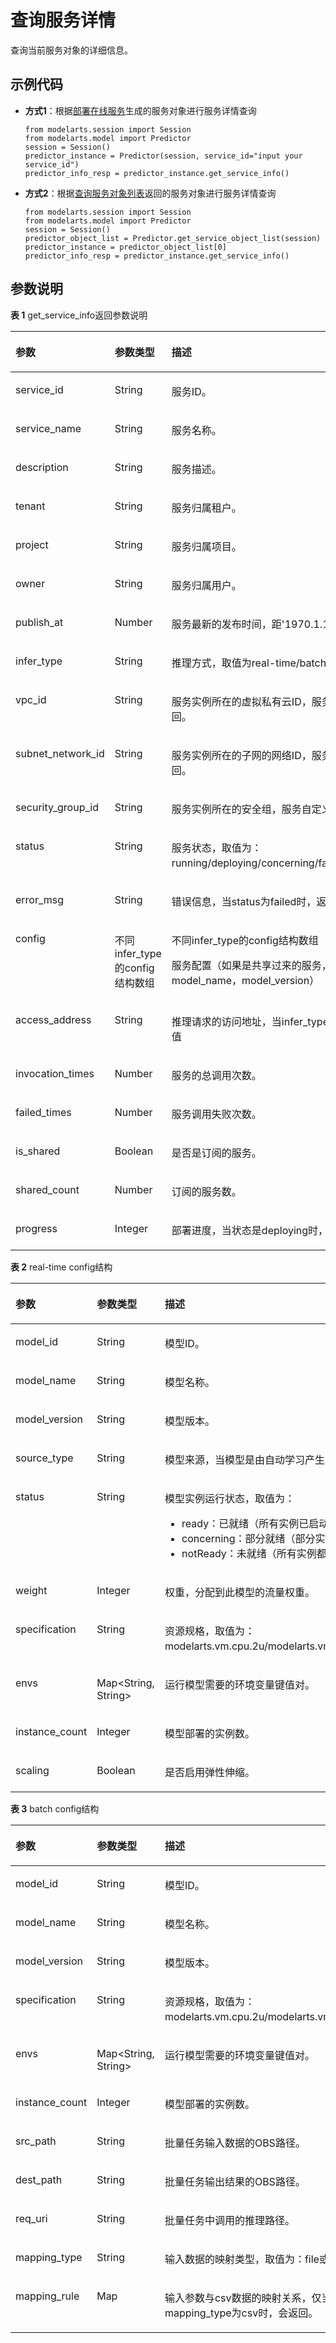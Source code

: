 # 查询服务详情<a name="modelarts_04_0203"></a>

查询当前服务对象的详细信息。

## 示例代码<a name="zh-cn_topic_0160619035_section59151611112217"></a>

-   **方式1**：根据[部署在线服务](部署在线服务.md)生成的服务对象进行服务详情查询

    ```
    from modelarts.session import Session
    from modelarts.model import Predictor
    session = Session()
    predictor_instance = Predictor(session, service_id="input your service_id")
    predictor_info_resp = predictor_instance.get_service_info()
    ```


-   **方式2**：根据[查询服务对象列表](查询服务对象列表.md)返回的服务对象进行服务详情查询

    ```
    from modelarts.session import Session
    from modelarts.model import Predictor
    session = Session()
    predictor_object_list = Predictor.get_service_object_list(session)
    predictor_instance = predictor_object_list[0]                
    predictor_info_resp = predictor_instance.get_service_info()
    ```


## 参数说明<a name="zh-cn_topic_0160619035_section13823930915"></a>

**表 1**  get\_service\_info返回参数说明

<a name="zh-cn_topic_0160619035_table434817450334"></a>
<table><thead align="left"><tr id="zh-cn_topic_0160619035_row835494583319"><th class="cellrowborder" valign="top" width="20.14%" id="mcps1.2.4.1.1"><p id="zh-cn_topic_0160619035_p19357124515338"><a name="zh-cn_topic_0160619035_p19357124515338"></a><a name="zh-cn_topic_0160619035_p19357124515338"></a>参数</p>
</th>
<th class="cellrowborder" valign="top" width="28.99%" id="mcps1.2.4.1.2"><p id="zh-cn_topic_0160619035_p9359134563313"><a name="zh-cn_topic_0160619035_p9359134563313"></a><a name="zh-cn_topic_0160619035_p9359134563313"></a>参数类型</p>
</th>
<th class="cellrowborder" valign="top" width="50.870000000000005%" id="mcps1.2.4.1.3"><p id="zh-cn_topic_0160619035_p163621945143310"><a name="zh-cn_topic_0160619035_p163621945143310"></a><a name="zh-cn_topic_0160619035_p163621945143310"></a>描述</p>
</th>
</tr>
</thead>
<tbody><tr id="zh-cn_topic_0160619035_row036414456339"><td class="cellrowborder" valign="top" width="20.14%" headers="mcps1.2.4.1.1 "><p id="zh-cn_topic_0160619035_p143671745133319"><a name="zh-cn_topic_0160619035_p143671745133319"></a><a name="zh-cn_topic_0160619035_p143671745133319"></a>service_id</p>
</td>
<td class="cellrowborder" valign="top" width="28.99%" headers="mcps1.2.4.1.2 "><p id="zh-cn_topic_0160619035_p1437118454332"><a name="zh-cn_topic_0160619035_p1437118454332"></a><a name="zh-cn_topic_0160619035_p1437118454332"></a>String</p>
</td>
<td class="cellrowborder" valign="top" width="50.870000000000005%" headers="mcps1.2.4.1.3 "><p id="zh-cn_topic_0160619035_p737417456336"><a name="zh-cn_topic_0160619035_p737417456336"></a><a name="zh-cn_topic_0160619035_p737417456336"></a>服务ID。</p>
</td>
</tr>
<tr id="zh-cn_topic_0160619035_row33751545193316"><td class="cellrowborder" valign="top" width="20.14%" headers="mcps1.2.4.1.1 "><p id="zh-cn_topic_0160619035_p6377174516332"><a name="zh-cn_topic_0160619035_p6377174516332"></a><a name="zh-cn_topic_0160619035_p6377174516332"></a>service_name</p>
</td>
<td class="cellrowborder" valign="top" width="28.99%" headers="mcps1.2.4.1.2 "><p id="zh-cn_topic_0160619035_p1138024518338"><a name="zh-cn_topic_0160619035_p1138024518338"></a><a name="zh-cn_topic_0160619035_p1138024518338"></a>String</p>
</td>
<td class="cellrowborder" valign="top" width="50.870000000000005%" headers="mcps1.2.4.1.3 "><p id="zh-cn_topic_0160619035_p438217454337"><a name="zh-cn_topic_0160619035_p438217454337"></a><a name="zh-cn_topic_0160619035_p438217454337"></a>服务名称。</p>
</td>
</tr>
<tr id="zh-cn_topic_0160619035_row4383124511333"><td class="cellrowborder" valign="top" width="20.14%" headers="mcps1.2.4.1.1 "><p id="zh-cn_topic_0160619035_p133861645183318"><a name="zh-cn_topic_0160619035_p133861645183318"></a><a name="zh-cn_topic_0160619035_p133861645183318"></a>description</p>
</td>
<td class="cellrowborder" valign="top" width="28.99%" headers="mcps1.2.4.1.2 "><p id="zh-cn_topic_0160619035_p1438914458335"><a name="zh-cn_topic_0160619035_p1438914458335"></a><a name="zh-cn_topic_0160619035_p1438914458335"></a>String</p>
</td>
<td class="cellrowborder" valign="top" width="50.870000000000005%" headers="mcps1.2.4.1.3 "><p id="zh-cn_topic_0160619035_p6391545153315"><a name="zh-cn_topic_0160619035_p6391545153315"></a><a name="zh-cn_topic_0160619035_p6391545153315"></a>服务描述。</p>
</td>
</tr>
<tr id="zh-cn_topic_0160619035_row767776226"><td class="cellrowborder" valign="top" width="20.14%" headers="mcps1.2.4.1.1 "><p id="zh-cn_topic_0160619035_p929103420305"><a name="zh-cn_topic_0160619035_p929103420305"></a><a name="zh-cn_topic_0160619035_p929103420305"></a>tenant</p>
</td>
<td class="cellrowborder" valign="top" width="28.99%" headers="mcps1.2.4.1.2 "><p id="zh-cn_topic_0160619035_p1332193410301"><a name="zh-cn_topic_0160619035_p1332193410301"></a><a name="zh-cn_topic_0160619035_p1332193410301"></a>String</p>
</td>
<td class="cellrowborder" valign="top" width="50.870000000000005%" headers="mcps1.2.4.1.3 "><p id="zh-cn_topic_0160619035_p183333416309"><a name="zh-cn_topic_0160619035_p183333416309"></a><a name="zh-cn_topic_0160619035_p183333416309"></a>服务归属租户。</p>
</td>
</tr>
<tr id="zh-cn_topic_0160619035_row1232531342215"><td class="cellrowborder" valign="top" width="20.14%" headers="mcps1.2.4.1.1 "><p id="zh-cn_topic_0160619035_p113610342306"><a name="zh-cn_topic_0160619035_p113610342306"></a><a name="zh-cn_topic_0160619035_p113610342306"></a>project</p>
</td>
<td class="cellrowborder" valign="top" width="28.99%" headers="mcps1.2.4.1.2 "><p id="zh-cn_topic_0160619035_p19381034203011"><a name="zh-cn_topic_0160619035_p19381034203011"></a><a name="zh-cn_topic_0160619035_p19381034203011"></a>String</p>
</td>
<td class="cellrowborder" valign="top" width="50.870000000000005%" headers="mcps1.2.4.1.3 "><p id="zh-cn_topic_0160619035_p4401334103010"><a name="zh-cn_topic_0160619035_p4401334103010"></a><a name="zh-cn_topic_0160619035_p4401334103010"></a>服务归属项目。</p>
</td>
</tr>
<tr id="zh-cn_topic_0160619035_row142111016229"><td class="cellrowborder" valign="top" width="20.14%" headers="mcps1.2.4.1.1 "><p id="zh-cn_topic_0160619035_p143134103012"><a name="zh-cn_topic_0160619035_p143134103012"></a><a name="zh-cn_topic_0160619035_p143134103012"></a>owner</p>
</td>
<td class="cellrowborder" valign="top" width="28.99%" headers="mcps1.2.4.1.2 "><p id="zh-cn_topic_0160619035_p1044133418301"><a name="zh-cn_topic_0160619035_p1044133418301"></a><a name="zh-cn_topic_0160619035_p1044133418301"></a>String</p>
</td>
<td class="cellrowborder" valign="top" width="50.870000000000005%" headers="mcps1.2.4.1.3 "><p id="zh-cn_topic_0160619035_p14461345308"><a name="zh-cn_topic_0160619035_p14461345308"></a><a name="zh-cn_topic_0160619035_p14461345308"></a>服务归属用户。</p>
</td>
</tr>
<tr id="zh-cn_topic_0160619035_row169481034172214"><td class="cellrowborder" valign="top" width="20.14%" headers="mcps1.2.4.1.1 "><p id="zh-cn_topic_0160619035_p994813345224"><a name="zh-cn_topic_0160619035_p994813345224"></a><a name="zh-cn_topic_0160619035_p994813345224"></a>publish_at</p>
</td>
<td class="cellrowborder" valign="top" width="28.99%" headers="mcps1.2.4.1.2 "><p id="zh-cn_topic_0160619035_p9949334182213"><a name="zh-cn_topic_0160619035_p9949334182213"></a><a name="zh-cn_topic_0160619035_p9949334182213"></a>Number</p>
</td>
<td class="cellrowborder" valign="top" width="50.870000000000005%" headers="mcps1.2.4.1.3 "><p id="zh-cn_topic_0160619035_p12256122494315"><a name="zh-cn_topic_0160619035_p12256122494315"></a><a name="zh-cn_topic_0160619035_p12256122494315"></a>服务最新的发布时间，距'1970.1.1 0:0:0 UTC'的毫秒数。</p>
</td>
</tr>
<tr id="zh-cn_topic_0160619035_row9392645113310"><td class="cellrowborder" valign="top" width="20.14%" headers="mcps1.2.4.1.1 "><p id="zh-cn_topic_0160619035_p1239594510339"><a name="zh-cn_topic_0160619035_p1239594510339"></a><a name="zh-cn_topic_0160619035_p1239594510339"></a>infer_type</p>
</td>
<td class="cellrowborder" valign="top" width="28.99%" headers="mcps1.2.4.1.2 "><p id="zh-cn_topic_0160619035_p1397245163319"><a name="zh-cn_topic_0160619035_p1397245163319"></a><a name="zh-cn_topic_0160619035_p1397245163319"></a>String</p>
</td>
<td class="cellrowborder" valign="top" width="50.870000000000005%" headers="mcps1.2.4.1.3 "><p id="zh-cn_topic_0160619035_p0399445163319"><a name="zh-cn_topic_0160619035_p0399445163319"></a><a name="zh-cn_topic_0160619035_p0399445163319"></a>推理方式，取值为real-time/batch/edge。</p>
</td>
</tr>
<tr id="zh-cn_topic_0160619035_row719071514253"><td class="cellrowborder" valign="top" width="20.14%" headers="mcps1.2.4.1.1 "><p id="zh-cn_topic_0160619035_p11741257112216"><a name="zh-cn_topic_0160619035_p11741257112216"></a><a name="zh-cn_topic_0160619035_p11741257112216"></a>vpc_id</p>
</td>
<td class="cellrowborder" valign="top" width="28.99%" headers="mcps1.2.4.1.2 "><p id="zh-cn_topic_0160619035_p9741357142212"><a name="zh-cn_topic_0160619035_p9741357142212"></a><a name="zh-cn_topic_0160619035_p9741357142212"></a>String</p>
</td>
<td class="cellrowborder" valign="top" width="50.870000000000005%" headers="mcps1.2.4.1.3 "><p id="zh-cn_topic_0160619035_p147411757172219"><a name="zh-cn_topic_0160619035_p147411757172219"></a><a name="zh-cn_topic_0160619035_p147411757172219"></a>服务实例所在的虚拟私有云ID，服务自定义网络配置时返回。</p>
</td>
</tr>
<tr id="zh-cn_topic_0160619035_row795361810259"><td class="cellrowborder" valign="top" width="20.14%" headers="mcps1.2.4.1.1 "><p id="zh-cn_topic_0160619035_p190688132319"><a name="zh-cn_topic_0160619035_p190688132319"></a><a name="zh-cn_topic_0160619035_p190688132319"></a>subnet_network_id</p>
</td>
<td class="cellrowborder" valign="top" width="28.99%" headers="mcps1.2.4.1.2 "><p id="zh-cn_topic_0160619035_p89061832315"><a name="zh-cn_topic_0160619035_p89061832315"></a><a name="zh-cn_topic_0160619035_p89061832315"></a>String</p>
</td>
<td class="cellrowborder" valign="top" width="50.870000000000005%" headers="mcps1.2.4.1.3 "><p id="zh-cn_topic_0160619035_p149066832312"><a name="zh-cn_topic_0160619035_p149066832312"></a><a name="zh-cn_topic_0160619035_p149066832312"></a>服务实例所在的子网的网络ID，服务自定义网络配置时返回。</p>
</td>
</tr>
<tr id="zh-cn_topic_0160619035_row17847422192516"><td class="cellrowborder" valign="top" width="20.14%" headers="mcps1.2.4.1.1 "><p id="zh-cn_topic_0160619035_p76632015162319"><a name="zh-cn_topic_0160619035_p76632015162319"></a><a name="zh-cn_topic_0160619035_p76632015162319"></a>security_group_id</p>
</td>
<td class="cellrowborder" valign="top" width="28.99%" headers="mcps1.2.4.1.2 "><p id="zh-cn_topic_0160619035_p19663131532314"><a name="zh-cn_topic_0160619035_p19663131532314"></a><a name="zh-cn_topic_0160619035_p19663131532314"></a>String</p>
</td>
<td class="cellrowborder" valign="top" width="50.870000000000005%" headers="mcps1.2.4.1.3 "><p id="zh-cn_topic_0160619035_p18663915172311"><a name="zh-cn_topic_0160619035_p18663915172311"></a><a name="zh-cn_topic_0160619035_p18663915172311"></a>服务实例所在的安全组，服务自定义网络配置时返回。</p>
</td>
</tr>
<tr id="zh-cn_topic_0160619035_row4401114519336"><td class="cellrowborder" valign="top" width="20.14%" headers="mcps1.2.4.1.1 "><p id="zh-cn_topic_0160619035_p1940317459339"><a name="zh-cn_topic_0160619035_p1940317459339"></a><a name="zh-cn_topic_0160619035_p1940317459339"></a>status</p>
</td>
<td class="cellrowborder" valign="top" width="28.99%" headers="mcps1.2.4.1.2 "><p id="zh-cn_topic_0160619035_p18405204553316"><a name="zh-cn_topic_0160619035_p18405204553316"></a><a name="zh-cn_topic_0160619035_p18405204553316"></a>String</p>
</td>
<td class="cellrowborder" valign="top" width="50.870000000000005%" headers="mcps1.2.4.1.3 "><p id="zh-cn_topic_0160619035_p104081145133310"><a name="zh-cn_topic_0160619035_p104081145133310"></a><a name="zh-cn_topic_0160619035_p104081145133310"></a>服务状态，取值为：running/deploying/concerning/failed/stopped/finished。</p>
</td>
</tr>
<tr id="zh-cn_topic_0160619035_row94091045163310"><td class="cellrowborder" valign="top" width="20.14%" headers="mcps1.2.4.1.1 "><p id="zh-cn_topic_0160619035_p4411745163311"><a name="zh-cn_topic_0160619035_p4411745163311"></a><a name="zh-cn_topic_0160619035_p4411745163311"></a>error_msg</p>
</td>
<td class="cellrowborder" valign="top" width="28.99%" headers="mcps1.2.4.1.2 "><p id="zh-cn_topic_0160619035_p164147456335"><a name="zh-cn_topic_0160619035_p164147456335"></a><a name="zh-cn_topic_0160619035_p164147456335"></a>String</p>
</td>
<td class="cellrowborder" valign="top" width="50.870000000000005%" headers="mcps1.2.4.1.3 "><p id="zh-cn_topic_0160619035_p841764515334"><a name="zh-cn_topic_0160619035_p841764515334"></a><a name="zh-cn_topic_0160619035_p841764515334"></a>错误信息，当status为failed时，返回注明部署失败原因。</p>
</td>
</tr>
<tr id="zh-cn_topic_0160619035_row13418945193313"><td class="cellrowborder" valign="top" width="20.14%" headers="mcps1.2.4.1.1 "><p id="zh-cn_topic_0160619035_p11420134513333"><a name="zh-cn_topic_0160619035_p11420134513333"></a><a name="zh-cn_topic_0160619035_p11420134513333"></a>config</p>
</td>
<td class="cellrowborder" valign="top" width="28.99%" headers="mcps1.2.4.1.2 "><p id="zh-cn_topic_0160619035_p842315451332"><a name="zh-cn_topic_0160619035_p842315451332"></a><a name="zh-cn_topic_0160619035_p842315451332"></a>不同infer_type的config结构数组</p>
</td>
<td class="cellrowborder" valign="top" width="50.870000000000005%" headers="mcps1.2.4.1.3 "><p id="zh-cn_topic_0160619035_p3810945586"><a name="zh-cn_topic_0160619035_p3810945586"></a><a name="zh-cn_topic_0160619035_p3810945586"></a>不同infer_type的config结构数组</p>
<p id="zh-cn_topic_0160619035_p158104453810"><a name="zh-cn_topic_0160619035_p158104453810"></a><a name="zh-cn_topic_0160619035_p158104453810"></a>服务配置（如果是共享过来的服务，只返回model_id ，model_name，model_version）</p>
</td>
</tr>
<tr id="zh-cn_topic_0160619035_row2439124518337"><td class="cellrowborder" valign="top" width="20.14%" headers="mcps1.2.4.1.1 "><p id="zh-cn_topic_0160619035_p54421845173317"><a name="zh-cn_topic_0160619035_p54421845173317"></a><a name="zh-cn_topic_0160619035_p54421845173317"></a>access_address</p>
</td>
<td class="cellrowborder" valign="top" width="28.99%" headers="mcps1.2.4.1.2 "><p id="zh-cn_topic_0160619035_p8445245113311"><a name="zh-cn_topic_0160619035_p8445245113311"></a><a name="zh-cn_topic_0160619035_p8445245113311"></a>String</p>
</td>
<td class="cellrowborder" valign="top" width="50.870000000000005%" headers="mcps1.2.4.1.3 "><p id="zh-cn_topic_0160619035_p119111259786"><a name="zh-cn_topic_0160619035_p119111259786"></a><a name="zh-cn_topic_0160619035_p119111259786"></a>推理请求的访问地址，当infer_type为real-time时会返回此值</p>
</td>
</tr>
<tr id="zh-cn_topic_0160619035_row091168122714"><td class="cellrowborder" valign="top" width="20.14%" headers="mcps1.2.4.1.1 "><p id="zh-cn_topic_0160619035_p18698348300"><a name="zh-cn_topic_0160619035_p18698348300"></a><a name="zh-cn_topic_0160619035_p18698348300"></a>invocation_times</p>
</td>
<td class="cellrowborder" valign="top" width="28.99%" headers="mcps1.2.4.1.2 "><p id="zh-cn_topic_0160619035_p571113413013"><a name="zh-cn_topic_0160619035_p571113413013"></a><a name="zh-cn_topic_0160619035_p571113413013"></a>Number</p>
</td>
<td class="cellrowborder" valign="top" width="50.870000000000005%" headers="mcps1.2.4.1.3 "><p id="zh-cn_topic_0160619035_p137273483019"><a name="zh-cn_topic_0160619035_p137273483019"></a><a name="zh-cn_topic_0160619035_p137273483019"></a>服务的总调用次数。</p>
</td>
</tr>
<tr id="zh-cn_topic_0160619035_row9572160172720"><td class="cellrowborder" valign="top" width="20.14%" headers="mcps1.2.4.1.1 "><p id="zh-cn_topic_0160619035_p8758347302"><a name="zh-cn_topic_0160619035_p8758347302"></a><a name="zh-cn_topic_0160619035_p8758347302"></a>failed_times</p>
</td>
<td class="cellrowborder" valign="top" width="28.99%" headers="mcps1.2.4.1.2 "><p id="zh-cn_topic_0160619035_p16773346305"><a name="zh-cn_topic_0160619035_p16773346305"></a><a name="zh-cn_topic_0160619035_p16773346305"></a>Number</p>
</td>
<td class="cellrowborder" valign="top" width="50.870000000000005%" headers="mcps1.2.4.1.3 "><p id="zh-cn_topic_0160619035_p12801034203020"><a name="zh-cn_topic_0160619035_p12801034203020"></a><a name="zh-cn_topic_0160619035_p12801034203020"></a>服务调用失败次数。</p>
</td>
</tr>
<tr id="zh-cn_topic_0160619035_row1072376192715"><td class="cellrowborder" valign="top" width="20.14%" headers="mcps1.2.4.1.1 "><p id="zh-cn_topic_0160619035_p1888165042014"><a name="zh-cn_topic_0160619035_p1888165042014"></a><a name="zh-cn_topic_0160619035_p1888165042014"></a>is_shared</p>
</td>
<td class="cellrowborder" valign="top" width="28.99%" headers="mcps1.2.4.1.2 "><p id="zh-cn_topic_0160619035_p10881205011204"><a name="zh-cn_topic_0160619035_p10881205011204"></a><a name="zh-cn_topic_0160619035_p10881205011204"></a>Boolean</p>
</td>
<td class="cellrowborder" valign="top" width="50.870000000000005%" headers="mcps1.2.4.1.3 "><p id="zh-cn_topic_0160619035_p1743291472112"><a name="zh-cn_topic_0160619035_p1743291472112"></a><a name="zh-cn_topic_0160619035_p1743291472112"></a>是否是订阅的服务。</p>
</td>
</tr>
<tr id="zh-cn_topic_0160619035_row1178513352717"><td class="cellrowborder" valign="top" width="20.14%" headers="mcps1.2.4.1.1 "><p id="zh-cn_topic_0160619035_p282710543205"><a name="zh-cn_topic_0160619035_p282710543205"></a><a name="zh-cn_topic_0160619035_p282710543205"></a>shared_count</p>
</td>
<td class="cellrowborder" valign="top" width="28.99%" headers="mcps1.2.4.1.2 "><p id="zh-cn_topic_0160619035_p7827105416208"><a name="zh-cn_topic_0160619035_p7827105416208"></a><a name="zh-cn_topic_0160619035_p7827105416208"></a>Number</p>
</td>
<td class="cellrowborder" valign="top" width="50.870000000000005%" headers="mcps1.2.4.1.3 "><p id="zh-cn_topic_0160619035_p882795422014"><a name="zh-cn_topic_0160619035_p882795422014"></a><a name="zh-cn_topic_0160619035_p882795422014"></a>订阅的服务数。</p>
</td>
</tr>
<tr id="zh-cn_topic_0160619035_row03262234213"><td class="cellrowborder" valign="top" width="20.14%" headers="mcps1.2.4.1.1 "><p id="zh-cn_topic_0160619035_p25586416911"><a name="zh-cn_topic_0160619035_p25586416911"></a><a name="zh-cn_topic_0160619035_p25586416911"></a>progress</p>
</td>
<td class="cellrowborder" valign="top" width="28.99%" headers="mcps1.2.4.1.2 "><p id="zh-cn_topic_0160619035_p17558141894"><a name="zh-cn_topic_0160619035_p17558141894"></a><a name="zh-cn_topic_0160619035_p17558141894"></a>Integer</p>
</td>
<td class="cellrowborder" valign="top" width="50.870000000000005%" headers="mcps1.2.4.1.3 "><p id="zh-cn_topic_0160619035_p1255811410911"><a name="zh-cn_topic_0160619035_p1255811410911"></a><a name="zh-cn_topic_0160619035_p1255811410911"></a>部署进度，当状态是deploying时，返回。</p>
</td>
</tr>
</tbody>
</table>

**表 2**  real-time config结构

<a name="zh-cn_topic_0160619035_table313755517348"></a>
<table><thead align="left"><tr id="zh-cn_topic_0160619035_row6144145523420"><th class="cellrowborder" valign="top" width="19.59405940594059%" id="mcps1.2.4.1.1"><p id="zh-cn_topic_0160619035_p914710554347"><a name="zh-cn_topic_0160619035_p914710554347"></a><a name="zh-cn_topic_0160619035_p914710554347"></a>参数</p>
</th>
<th class="cellrowborder" valign="top" width="22.772277227722775%" id="mcps1.2.4.1.2"><p id="zh-cn_topic_0160619035_p1215075553415"><a name="zh-cn_topic_0160619035_p1215075553415"></a><a name="zh-cn_topic_0160619035_p1215075553415"></a>参数类型</p>
</th>
<th class="cellrowborder" valign="top" width="57.63366336633663%" id="mcps1.2.4.1.3"><p id="zh-cn_topic_0160619035_p12153175583414"><a name="zh-cn_topic_0160619035_p12153175583414"></a><a name="zh-cn_topic_0160619035_p12153175583414"></a>描述</p>
</th>
</tr>
</thead>
<tbody><tr id="zh-cn_topic_0160619035_row4155125512348"><td class="cellrowborder" valign="top" width="19.59405940594059%" headers="mcps1.2.4.1.1 "><p id="zh-cn_topic_0160619035_p171582558343"><a name="zh-cn_topic_0160619035_p171582558343"></a><a name="zh-cn_topic_0160619035_p171582558343"></a>model_id</p>
</td>
<td class="cellrowborder" valign="top" width="22.772277227722775%" headers="mcps1.2.4.1.2 "><p id="zh-cn_topic_0160619035_p11160105518346"><a name="zh-cn_topic_0160619035_p11160105518346"></a><a name="zh-cn_topic_0160619035_p11160105518346"></a>String</p>
</td>
<td class="cellrowborder" valign="top" width="57.63366336633663%" headers="mcps1.2.4.1.3 "><p id="zh-cn_topic_0160619035_p1916235515344"><a name="zh-cn_topic_0160619035_p1916235515344"></a><a name="zh-cn_topic_0160619035_p1916235515344"></a>模型ID。</p>
</td>
</tr>
<tr id="zh-cn_topic_0160619035_row71646552340"><td class="cellrowborder" valign="top" width="19.59405940594059%" headers="mcps1.2.4.1.1 "><p id="zh-cn_topic_0160619035_p181661955183411"><a name="zh-cn_topic_0160619035_p181661955183411"></a><a name="zh-cn_topic_0160619035_p181661955183411"></a>model_name</p>
</td>
<td class="cellrowborder" valign="top" width="22.772277227722775%" headers="mcps1.2.4.1.2 "><p id="zh-cn_topic_0160619035_p7169855163417"><a name="zh-cn_topic_0160619035_p7169855163417"></a><a name="zh-cn_topic_0160619035_p7169855163417"></a>String</p>
</td>
<td class="cellrowborder" valign="top" width="57.63366336633663%" headers="mcps1.2.4.1.3 "><p id="zh-cn_topic_0160619035_p15171145563413"><a name="zh-cn_topic_0160619035_p15171145563413"></a><a name="zh-cn_topic_0160619035_p15171145563413"></a>模型名称。</p>
</td>
</tr>
<tr id="zh-cn_topic_0160619035_row171726559343"><td class="cellrowborder" valign="top" width="19.59405940594059%" headers="mcps1.2.4.1.1 "><p id="zh-cn_topic_0160619035_p1817465512347"><a name="zh-cn_topic_0160619035_p1817465512347"></a><a name="zh-cn_topic_0160619035_p1817465512347"></a>model_version</p>
</td>
<td class="cellrowborder" valign="top" width="22.772277227722775%" headers="mcps1.2.4.1.2 "><p id="zh-cn_topic_0160619035_p16177145512345"><a name="zh-cn_topic_0160619035_p16177145512345"></a><a name="zh-cn_topic_0160619035_p16177145512345"></a>String</p>
</td>
<td class="cellrowborder" valign="top" width="57.63366336633663%" headers="mcps1.2.4.1.3 "><p id="zh-cn_topic_0160619035_p2179155193410"><a name="zh-cn_topic_0160619035_p2179155193410"></a><a name="zh-cn_topic_0160619035_p2179155193410"></a>模型版本。</p>
</td>
</tr>
<tr id="zh-cn_topic_0160619035_row692515406279"><td class="cellrowborder" valign="top" width="19.59405940594059%" headers="mcps1.2.4.1.1 "><p id="zh-cn_topic_0160619035_p11925640152715"><a name="zh-cn_topic_0160619035_p11925640152715"></a><a name="zh-cn_topic_0160619035_p11925640152715"></a>source_type</p>
</td>
<td class="cellrowborder" valign="top" width="22.772277227722775%" headers="mcps1.2.4.1.2 "><p id="zh-cn_topic_0160619035_p11925144011273"><a name="zh-cn_topic_0160619035_p11925144011273"></a><a name="zh-cn_topic_0160619035_p11925144011273"></a>String</p>
</td>
<td class="cellrowborder" valign="top" width="57.63366336633663%" headers="mcps1.2.4.1.3 "><p id="zh-cn_topic_0160619035_p592584013276"><a name="zh-cn_topic_0160619035_p592584013276"></a><a name="zh-cn_topic_0160619035_p592584013276"></a>模型来源，当模型是由自动学习产生时，返回此字段，取值为：auto。</p>
</td>
</tr>
<tr id="zh-cn_topic_0160619035_row116519432212"><td class="cellrowborder" valign="top" width="19.59405940594059%" headers="mcps1.2.4.1.1 "><p id="zh-cn_topic_0160619035_p4661143142118"><a name="zh-cn_topic_0160619035_p4661143142118"></a><a name="zh-cn_topic_0160619035_p4661143142118"></a>status</p>
</td>
<td class="cellrowborder" valign="top" width="22.772277227722775%" headers="mcps1.2.4.1.2 "><p id="zh-cn_topic_0160619035_p1966154382119"><a name="zh-cn_topic_0160619035_p1966154382119"></a><a name="zh-cn_topic_0160619035_p1966154382119"></a>String</p>
</td>
<td class="cellrowborder" valign="top" width="57.63366336633663%" headers="mcps1.2.4.1.3 "><p id="p6964101714419"><a name="p6964101714419"></a><a name="p6964101714419"></a>模型实例运行状态，取值为：</p>
<a name="ul540242034117"></a><a name="ul540242034117"></a><ul id="ul540242034117"><li>ready：已就绪（所有实例已启动）</li><li>concerning：部分就绪（部分实例已启动、部分实例未启动）</li><li>notReady：未就绪（所有实例都没启动）</li></ul>
</td>
</tr>
<tr id="zh-cn_topic_0160619035_row171802055123412"><td class="cellrowborder" valign="top" width="19.59405940594059%" headers="mcps1.2.4.1.1 "><p id="zh-cn_topic_0160619035_p1818315514347"><a name="zh-cn_topic_0160619035_p1818315514347"></a><a name="zh-cn_topic_0160619035_p1818315514347"></a>weight</p>
</td>
<td class="cellrowborder" valign="top" width="22.772277227722775%" headers="mcps1.2.4.1.2 "><p id="zh-cn_topic_0160619035_p41851455163410"><a name="zh-cn_topic_0160619035_p41851455163410"></a><a name="zh-cn_topic_0160619035_p41851455163410"></a>Integer</p>
</td>
<td class="cellrowborder" valign="top" width="57.63366336633663%" headers="mcps1.2.4.1.3 "><p id="zh-cn_topic_0160619035_p1187195573410"><a name="zh-cn_topic_0160619035_p1187195573410"></a><a name="zh-cn_topic_0160619035_p1187195573410"></a>权重，分配到此模型的流量权重。</p>
</td>
</tr>
<tr id="zh-cn_topic_0160619035_row109001018122313"><td class="cellrowborder" valign="top" width="19.59405940594059%" headers="mcps1.2.4.1.1 "><p id="zh-cn_topic_0160619035_p1550112612239"><a name="zh-cn_topic_0160619035_p1550112612239"></a><a name="zh-cn_topic_0160619035_p1550112612239"></a>specification</p>
</td>
<td class="cellrowborder" valign="top" width="22.772277227722775%" headers="mcps1.2.4.1.2 "><p id="zh-cn_topic_0160619035_p155097263236"><a name="zh-cn_topic_0160619035_p155097263236"></a><a name="zh-cn_topic_0160619035_p155097263236"></a>String</p>
</td>
<td class="cellrowborder" valign="top" width="57.63366336633663%" headers="mcps1.2.4.1.3 "><p id="zh-cn_topic_0160619035_p750952619238"><a name="zh-cn_topic_0160619035_p750952619238"></a><a name="zh-cn_topic_0160619035_p750952619238"></a>资源规格，取值为：modelarts.vm.cpu.2u/modelarts.vm.gpu.p4/modelarts.vm.ai1.a310。</p>
</td>
</tr>
<tr id="zh-cn_topic_0160619035_row1188755153415"><td class="cellrowborder" valign="top" width="19.59405940594059%" headers="mcps1.2.4.1.1 "><p id="zh-cn_topic_0160619035_p16191165514343"><a name="zh-cn_topic_0160619035_p16191165514343"></a><a name="zh-cn_topic_0160619035_p16191165514343"></a>envs</p>
</td>
<td class="cellrowborder" valign="top" width="22.772277227722775%" headers="mcps1.2.4.1.2 "><p id="zh-cn_topic_0160619035_p51941855183419"><a name="zh-cn_topic_0160619035_p51941855183419"></a><a name="zh-cn_topic_0160619035_p51941855183419"></a>Map&lt;String, String&gt;</p>
</td>
<td class="cellrowborder" valign="top" width="57.63366336633663%" headers="mcps1.2.4.1.3 "><p id="zh-cn_topic_0160619035_p1319675510345"><a name="zh-cn_topic_0160619035_p1319675510345"></a><a name="zh-cn_topic_0160619035_p1319675510345"></a>运行模型需要的环境变量键值对。</p>
</td>
</tr>
<tr id="zh-cn_topic_0160619035_row1519735513343"><td class="cellrowborder" valign="top" width="19.59405940594059%" headers="mcps1.2.4.1.1 "><p id="zh-cn_topic_0160619035_p7200455193418"><a name="zh-cn_topic_0160619035_p7200455193418"></a><a name="zh-cn_topic_0160619035_p7200455193418"></a>instance_count</p>
</td>
<td class="cellrowborder" valign="top" width="22.772277227722775%" headers="mcps1.2.4.1.2 "><p id="zh-cn_topic_0160619035_p4202255103410"><a name="zh-cn_topic_0160619035_p4202255103410"></a><a name="zh-cn_topic_0160619035_p4202255103410"></a>Integer</p>
</td>
<td class="cellrowborder" valign="top" width="57.63366336633663%" headers="mcps1.2.4.1.3 "><p id="zh-cn_topic_0160619035_p1420416556347"><a name="zh-cn_topic_0160619035_p1420416556347"></a><a name="zh-cn_topic_0160619035_p1420416556347"></a>模型部署的实例数。</p>
</td>
</tr>
<tr id="zh-cn_topic_0160619035_row520545517347"><td class="cellrowborder" valign="top" width="19.59405940594059%" headers="mcps1.2.4.1.1 "><p id="zh-cn_topic_0160619035_p1420818558341"><a name="zh-cn_topic_0160619035_p1420818558341"></a><a name="zh-cn_topic_0160619035_p1420818558341"></a>scaling</p>
</td>
<td class="cellrowborder" valign="top" width="22.772277227722775%" headers="mcps1.2.4.1.2 "><p id="zh-cn_topic_0160619035_p12210195563418"><a name="zh-cn_topic_0160619035_p12210195563418"></a><a name="zh-cn_topic_0160619035_p12210195563418"></a>Boolean</p>
</td>
<td class="cellrowborder" valign="top" width="57.63366336633663%" headers="mcps1.2.4.1.3 "><p id="zh-cn_topic_0160619035_p2212185593420"><a name="zh-cn_topic_0160619035_p2212185593420"></a><a name="zh-cn_topic_0160619035_p2212185593420"></a>是否启用弹性伸缩。</p>
</td>
</tr>
</tbody>
</table>

**表 3**  batch config结构

<a name="zh-cn_topic_0160619035_table14519552151511"></a>
<table><thead align="left"><tr id="zh-cn_topic_0160619035_row125271952201519"><th class="cellrowborder" valign="top" width="19.59405940594059%" id="mcps1.2.4.1.1"><p id="zh-cn_topic_0160619035_p8527652201512"><a name="zh-cn_topic_0160619035_p8527652201512"></a><a name="zh-cn_topic_0160619035_p8527652201512"></a>参数</p>
</th>
<th class="cellrowborder" valign="top" width="28.81188118811881%" id="mcps1.2.4.1.2"><p id="zh-cn_topic_0160619035_p1534125216153"><a name="zh-cn_topic_0160619035_p1534125216153"></a><a name="zh-cn_topic_0160619035_p1534125216153"></a>参数类型</p>
</th>
<th class="cellrowborder" valign="top" width="51.5940594059406%" id="mcps1.2.4.1.3"><p id="zh-cn_topic_0160619035_p15534195210153"><a name="zh-cn_topic_0160619035_p15534195210153"></a><a name="zh-cn_topic_0160619035_p15534195210153"></a>描述</p>
</th>
</tr>
</thead>
<tbody><tr id="zh-cn_topic_0160619035_row1534652181519"><td class="cellrowborder" valign="top" width="19.59405940594059%" headers="mcps1.2.4.1.1 "><p id="zh-cn_topic_0160619035_p135416521154"><a name="zh-cn_topic_0160619035_p135416521154"></a><a name="zh-cn_topic_0160619035_p135416521154"></a>model_id</p>
</td>
<td class="cellrowborder" valign="top" width="28.81188118811881%" headers="mcps1.2.4.1.2 "><p id="zh-cn_topic_0160619035_p115411052121519"><a name="zh-cn_topic_0160619035_p115411052121519"></a><a name="zh-cn_topic_0160619035_p115411052121519"></a>String</p>
</td>
<td class="cellrowborder" valign="top" width="51.5940594059406%" headers="mcps1.2.4.1.3 "><p id="zh-cn_topic_0160619035_p1541155201517"><a name="zh-cn_topic_0160619035_p1541155201517"></a><a name="zh-cn_topic_0160619035_p1541155201517"></a>模型ID。</p>
</td>
</tr>
<tr id="zh-cn_topic_0160619035_row1550552161515"><td class="cellrowborder" valign="top" width="19.59405940594059%" headers="mcps1.2.4.1.1 "><p id="zh-cn_topic_0160619035_p8550155231513"><a name="zh-cn_topic_0160619035_p8550155231513"></a><a name="zh-cn_topic_0160619035_p8550155231513"></a>model_name</p>
</td>
<td class="cellrowborder" valign="top" width="28.81188118811881%" headers="mcps1.2.4.1.2 "><p id="zh-cn_topic_0160619035_p555015523158"><a name="zh-cn_topic_0160619035_p555015523158"></a><a name="zh-cn_topic_0160619035_p555015523158"></a>String</p>
</td>
<td class="cellrowborder" valign="top" width="51.5940594059406%" headers="mcps1.2.4.1.3 "><p id="zh-cn_topic_0160619035_p755055291520"><a name="zh-cn_topic_0160619035_p755055291520"></a><a name="zh-cn_topic_0160619035_p755055291520"></a>模型名称。</p>
</td>
</tr>
<tr id="zh-cn_topic_0160619035_row10558115211153"><td class="cellrowborder" valign="top" width="19.59405940594059%" headers="mcps1.2.4.1.1 "><p id="zh-cn_topic_0160619035_p1555812528159"><a name="zh-cn_topic_0160619035_p1555812528159"></a><a name="zh-cn_topic_0160619035_p1555812528159"></a>model_version</p>
</td>
<td class="cellrowborder" valign="top" width="28.81188118811881%" headers="mcps1.2.4.1.2 "><p id="zh-cn_topic_0160619035_p255815291516"><a name="zh-cn_topic_0160619035_p255815291516"></a><a name="zh-cn_topic_0160619035_p255815291516"></a>String</p>
</td>
<td class="cellrowborder" valign="top" width="51.5940594059406%" headers="mcps1.2.4.1.3 "><p id="zh-cn_topic_0160619035_p185651152191516"><a name="zh-cn_topic_0160619035_p185651152191516"></a><a name="zh-cn_topic_0160619035_p185651152191516"></a>模型版本。</p>
</td>
</tr>
<tr id="zh-cn_topic_0160619035_row17565115217152"><td class="cellrowborder" valign="top" width="19.59405940594059%" headers="mcps1.2.4.1.1 "><p id="zh-cn_topic_0160619035_p10451132332118"><a name="zh-cn_topic_0160619035_p10451132332118"></a><a name="zh-cn_topic_0160619035_p10451132332118"></a>specification</p>
</td>
<td class="cellrowborder" valign="top" width="28.81188118811881%" headers="mcps1.2.4.1.2 "><p id="zh-cn_topic_0160619035_p2045132312215"><a name="zh-cn_topic_0160619035_p2045132312215"></a><a name="zh-cn_topic_0160619035_p2045132312215"></a>String</p>
</td>
<td class="cellrowborder" valign="top" width="51.5940594059406%" headers="mcps1.2.4.1.3 "><p id="zh-cn_topic_0160619035_p4451182332112"><a name="zh-cn_topic_0160619035_p4451182332112"></a><a name="zh-cn_topic_0160619035_p4451182332112"></a>资源规格，取值为：modelarts.vm.cpu.2u/modelarts.vm.gpu.p4。</p>
</td>
</tr>
<tr id="zh-cn_topic_0160619035_row65721652161510"><td class="cellrowborder" valign="top" width="19.59405940594059%" headers="mcps1.2.4.1.1 "><p id="zh-cn_topic_0160619035_p1457213524153"><a name="zh-cn_topic_0160619035_p1457213524153"></a><a name="zh-cn_topic_0160619035_p1457213524153"></a>envs</p>
</td>
<td class="cellrowborder" valign="top" width="28.81188118811881%" headers="mcps1.2.4.1.2 "><p id="zh-cn_topic_0160619035_p12581195261518"><a name="zh-cn_topic_0160619035_p12581195261518"></a><a name="zh-cn_topic_0160619035_p12581195261518"></a>Map&lt;String, String&gt;</p>
</td>
<td class="cellrowborder" valign="top" width="51.5940594059406%" headers="mcps1.2.4.1.3 "><p id="zh-cn_topic_0160619035_p11581125211151"><a name="zh-cn_topic_0160619035_p11581125211151"></a><a name="zh-cn_topic_0160619035_p11581125211151"></a>运行模型需要的环境变量键值对。</p>
</td>
</tr>
<tr id="zh-cn_topic_0160619035_row4581105281512"><td class="cellrowborder" valign="top" width="19.59405940594059%" headers="mcps1.2.4.1.1 "><p id="zh-cn_topic_0160619035_p20589752191512"><a name="zh-cn_topic_0160619035_p20589752191512"></a><a name="zh-cn_topic_0160619035_p20589752191512"></a>instance_count</p>
</td>
<td class="cellrowborder" valign="top" width="28.81188118811881%" headers="mcps1.2.4.1.2 "><p id="zh-cn_topic_0160619035_p1358985271518"><a name="zh-cn_topic_0160619035_p1358985271518"></a><a name="zh-cn_topic_0160619035_p1358985271518"></a>Integer</p>
</td>
<td class="cellrowborder" valign="top" width="51.5940594059406%" headers="mcps1.2.4.1.3 "><p id="zh-cn_topic_0160619035_p25891752131511"><a name="zh-cn_topic_0160619035_p25891752131511"></a><a name="zh-cn_topic_0160619035_p25891752131511"></a>模型部署的实例数。</p>
</td>
</tr>
<tr id="zh-cn_topic_0160619035_row158945271510"><td class="cellrowborder" valign="top" width="19.59405940594059%" headers="mcps1.2.4.1.1 "><p id="zh-cn_topic_0160619035_p1459705212153"><a name="zh-cn_topic_0160619035_p1459705212153"></a><a name="zh-cn_topic_0160619035_p1459705212153"></a>src_path</p>
</td>
<td class="cellrowborder" valign="top" width="28.81188118811881%" headers="mcps1.2.4.1.2 "><p id="zh-cn_topic_0160619035_p1597165221513"><a name="zh-cn_topic_0160619035_p1597165221513"></a><a name="zh-cn_topic_0160619035_p1597165221513"></a>String</p>
</td>
<td class="cellrowborder" valign="top" width="51.5940594059406%" headers="mcps1.2.4.1.3 "><p id="zh-cn_topic_0160619035_p66041352191515"><a name="zh-cn_topic_0160619035_p66041352191515"></a><a name="zh-cn_topic_0160619035_p66041352191515"></a>批量任务输入数据的OBS路径。</p>
</td>
</tr>
<tr id="zh-cn_topic_0160619035_row1343422910248"><td class="cellrowborder" valign="top" width="19.59405940594059%" headers="mcps1.2.4.1.1 "><p id="zh-cn_topic_0160619035_p2434102992413"><a name="zh-cn_topic_0160619035_p2434102992413"></a><a name="zh-cn_topic_0160619035_p2434102992413"></a>dest_path</p>
</td>
<td class="cellrowborder" valign="top" width="28.81188118811881%" headers="mcps1.2.4.1.2 "><p id="zh-cn_topic_0160619035_p74341829182420"><a name="zh-cn_topic_0160619035_p74341829182420"></a><a name="zh-cn_topic_0160619035_p74341829182420"></a>String</p>
</td>
<td class="cellrowborder" valign="top" width="51.5940594059406%" headers="mcps1.2.4.1.3 "><p id="zh-cn_topic_0160619035_p2434229102415"><a name="zh-cn_topic_0160619035_p2434229102415"></a><a name="zh-cn_topic_0160619035_p2434229102415"></a>批量任务输出结果的OBS路径。</p>
</td>
</tr>
<tr id="zh-cn_topic_0160619035_row87684148287"><td class="cellrowborder" valign="top" width="19.59405940594059%" headers="mcps1.2.4.1.1 "><p id="zh-cn_topic_0160619035_p476831418281"><a name="zh-cn_topic_0160619035_p476831418281"></a><a name="zh-cn_topic_0160619035_p476831418281"></a>req_uri</p>
</td>
<td class="cellrowborder" valign="top" width="28.81188118811881%" headers="mcps1.2.4.1.2 "><p id="zh-cn_topic_0160619035_p3768814162819"><a name="zh-cn_topic_0160619035_p3768814162819"></a><a name="zh-cn_topic_0160619035_p3768814162819"></a>String</p>
</td>
<td class="cellrowborder" valign="top" width="51.5940594059406%" headers="mcps1.2.4.1.3 "><p id="zh-cn_topic_0160619035_p18768314122816"><a name="zh-cn_topic_0160619035_p18768314122816"></a><a name="zh-cn_topic_0160619035_p18768314122816"></a>批量任务中调用的推理路径。</p>
</td>
</tr>
<tr id="zh-cn_topic_0160619035_row10768121815286"><td class="cellrowborder" valign="top" width="19.59405940594059%" headers="mcps1.2.4.1.1 "><p id="zh-cn_topic_0160619035_p10768418202815"><a name="zh-cn_topic_0160619035_p10768418202815"></a><a name="zh-cn_topic_0160619035_p10768418202815"></a>mapping_type</p>
</td>
<td class="cellrowborder" valign="top" width="28.81188118811881%" headers="mcps1.2.4.1.2 "><p id="zh-cn_topic_0160619035_p18768121810286"><a name="zh-cn_topic_0160619035_p18768121810286"></a><a name="zh-cn_topic_0160619035_p18768121810286"></a>String</p>
</td>
<td class="cellrowborder" valign="top" width="51.5940594059406%" headers="mcps1.2.4.1.3 "><p id="zh-cn_topic_0160619035_p157689180283"><a name="zh-cn_topic_0160619035_p157689180283"></a><a name="zh-cn_topic_0160619035_p157689180283"></a>输入数据的映射类型，取值为：file或csv。</p>
</td>
</tr>
<tr id="zh-cn_topic_0160619035_row10890216162811"><td class="cellrowborder" valign="top" width="19.59405940594059%" headers="mcps1.2.4.1.1 "><p id="zh-cn_topic_0160619035_p1890131602814"><a name="zh-cn_topic_0160619035_p1890131602814"></a><a name="zh-cn_topic_0160619035_p1890131602814"></a>mapping_rule</p>
</td>
<td class="cellrowborder" valign="top" width="28.81188118811881%" headers="mcps1.2.4.1.2 "><p id="zh-cn_topic_0160619035_p11890111617285"><a name="zh-cn_topic_0160619035_p11890111617285"></a><a name="zh-cn_topic_0160619035_p11890111617285"></a>Map</p>
</td>
<td class="cellrowborder" valign="top" width="51.5940594059406%" headers="mcps1.2.4.1.3 "><p id="zh-cn_topic_0160619035_p179278495283"><a name="zh-cn_topic_0160619035_p179278495283"></a><a name="zh-cn_topic_0160619035_p179278495283"></a>输入参数与csv数据的映射关系，仅当mapping_type为csv时，会返回。</p>
</td>
</tr>
</tbody>
</table>

